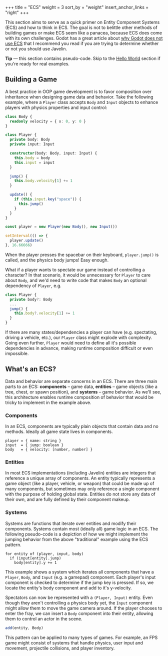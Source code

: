 +++
title = "ECS"
weight = 3
sort_by = "weight"
insert_anchor_links = "right"
+++

This section aims to serve as a quick primer on Entity Component Systems (ECS) and how to think in ECS. The goal is not to belittle other methods of building games or make ECS seem like a panacea, because ECS does come with its own challenges. Godot has a great article about [why Godot does not use ECS](https://godotengine.org/article/why-isnt-godot-ecs-based-game-engine) that I recommend you read if you are trying to determine whether or not you should use Javelin.

<aside>
  <p>
    <strong>Tip</strong> — this section contains pseudo-code. Skip to the <a href="/ecs/world">Hello World</a> section if you're ready for real examples.
  </p>
</aside>

## Building a Game

A best practice in OOP game development is to favor composition over inheritance when designing game data and behavior. Take the following example, where a `Player` class accepts `Body` and `Input` objects to enhance players with physics properties and input control:

```typescript
class Body {
  readonly velocity = { x: 0, y: 0 }
}

class Player {
  private body: Body
  private input: Input

  constructor(body: Body, input: Input) {
    this.body = body
    this.input = input
  }

  jump() {
    this.body.velocity[1] += 1
  }

  update() {
    if (this.input.key("space")) {
      this.jump()
    }
  }
}

const player = new Player(new Body(), new Input())

setInterval(() => {
  player.update()
}, 16.66666)
```

When the player presses the spacebar on their keyboard, `player.jump()` is called, and the physics body jumps! Easy enough.

What if a player wants to spectate our game instead of controlling a character? In that scenario, it would be unnecessary for `Player` to care about `Body`, and we'd need to write code that makes `Body` an optional dependency of `Player`, e.g.

```ts
class Player {
  private body?: Body
  ...
  jump() {
    this.body?.velocity[1] += 1
  }
}
```

If there are many states/dependencies a player can have (e.g. spectating, driving a vehicle, etc.), our `Player` class might explode with complexity. Going even further, `Player` would need to define all it's possible dependencies in advance, making runtime composition difficult or even impossible.

## What's an ECS?

Data and behavior are separate concerns in an ECS. There are three main parts to an ECS: **components** – game data, **entities** – game objects (like a tree, chest, or spawn position), and **systems** – game behavior. As we'll see, this architecture enables runtime composition of behavior that would be tricky to implement in the example above.

### Components

In an ECS, components are typically plain objects that contain data and no methods. Ideally all game state lives in components.

```
player = { name: string }
input  = { jump: boolean }
body   = { velocity: [number, number] }
```

### Entities

In most ECS implementations (including Javelin) entities are integers that reference a unique array of components. An entity typically represents a game object (like a player, vehicle, or weapon) that could be made up of many components, but sometimes may only reference a single component with the purpose of holding global state. Entities do not store any data of their own, and are fully defined by their component makeup.

### Systems

Systems are functions that iterate over entities and modify their components. Systems contain most (ideally all) game logic in an ECS. The following pseudo-code is a depiction of how we might implement the jumping behavior from the above "traditional" example using the ECS pattern.

```
for entity of (player, input, body)
  if (input[entity].jump)
    body[entity].y += 1
```

This example shows a system which iterates all components that have a `Player`, `Body`, and `Input` (e.g. a gamepad) component. Each player's input component is checked to determine if the jump key is pressed. If so, we locate the entity's body component and add to it's y-velocity.

Spectators can now be represented with a `(Player, Input)` entity. Even though they aren't controlling a physics body yet, the `Input` component might allow them to move the game camera around. If the player chooses to enter the fray, we can insert a `Body` component into their entity, allowing them to control an actor in the scene.

```ts
add(entity, Body)
```

This pattern can be applied to many types of games. For example, an FPS game might consist of systems that handle physics, user input and movement, projectile collisions, and player inventory.
